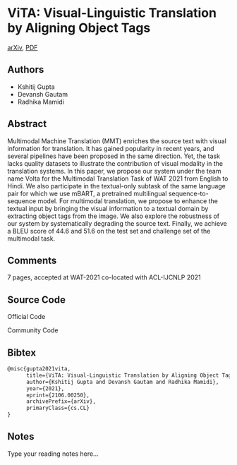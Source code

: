 
# ViTA: Visual-Linguistic Translation by Aligning Object Tags

[arXiv](https://arxiv.org/abs/2106.0250), [PDF](https://arxiv.org/pdf/2106.0250.pdf)

## Authors

- Kshitij Gupta
- Devansh Gautam
- Radhika Mamidi

## Abstract

Multimodal Machine Translation (MMT) enriches the source text with visual information for translation. It has gained popularity in recent years, and several pipelines have been proposed in the same direction. Yet, the task lacks quality datasets to illustrate the contribution of visual modality in the translation systems. In this paper, we propose our system under the team name Volta for the Multimodal Translation Task of WAT 2021 from English to Hindi. We also participate in the textual-only subtask of the same language pair for which we use mBART, a pretrained multilingual sequence-to-sequence model. For multimodal translation, we propose to enhance the textual input by bringing the visual information to a textual domain by extracting object tags from the image. We also explore the robustness of our system by systematically degrading the source text. Finally, we achieve a BLEU score of 44.6 and 51.6 on the test set and challenge set of the multimodal task.

## Comments

7 pages, accepted at WAT-2021 co-located with ACL-IJCNLP 2021

## Source Code

Official Code



Community Code



## Bibtex

```tex
@misc{gupta2021vita,
      title={ViTA: Visual-Linguistic Translation by Aligning Object Tags}, 
      author={Kshitij Gupta and Devansh Gautam and Radhika Mamidi},
      year={2021},
      eprint={2106.00250},
      archivePrefix={arXiv},
      primaryClass={cs.CL}
}
```

## Notes

Type your reading notes here...

